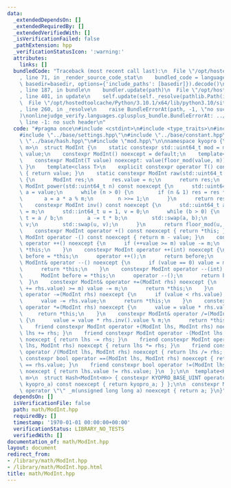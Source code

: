 ```yaml
---
data:
  _extendedDependsOn: []
  _extendedRequiredBy: []
  _extendedVerifiedWith: []
  _isVerificationFailed: false
  _pathExtension: hpp
  _verificationStatusIcon: ':warning:'
  attributes:
    links: []
  bundledCode: "Traceback (most recent call last):\n  File \"/opt/hostedtoolcache/Python/3.10.1/x64/lib/python3.10/site-packages/onlinejudge_verify/documentation/build.py\"\
    , line 71, in _render_source_code_stat\n    bundled_code = language.bundle(stat.path,\
    \ basedir=basedir, options={'include_paths': [basedir]}).decode()\n  File \"/opt/hostedtoolcache/Python/3.10.1/x64/lib/python3.10/site-packages/onlinejudge_verify/languages/cplusplus.py\"\
    , line 187, in bundle\n    bundler.update(path)\n  File \"/opt/hostedtoolcache/Python/3.10.1/x64/lib/python3.10/site-packages/onlinejudge_verify/languages/cplusplus_bundle.py\"\
    , line 401, in update\n    self.update(self._resolve(pathlib.Path(included), included_from=path))\n\
    \  File \"/opt/hostedtoolcache/Python/3.10.1/x64/lib/python3.10/site-packages/onlinejudge_verify/languages/cplusplus_bundle.py\"\
    , line 260, in _resolve\n    raise BundleErrorAt(path, -1, \"no such header\"\
    )\nonlinejudge_verify.languages.cplusplus_bundle.BundleErrorAt: ../base/hash.hpp:\
    \ line -1: no such header\n"
  code: "#pragma once\n#include <cstdint>\n#include <type_traits>\n#include <cassert>\n\
    #include \"../base/settings.hpp\"\n#include \"../base/constant.hpp\"\n#include\
    \ \"../base/hash.hpp\"\n#include \"mod.hpp\"\n\nnamespace kyopro {\n  template<std::uint64_t\
    \ m>\n  struct ModInt {\n    static constexpr std::uint64_t mod = m;\n    std::uint64_t\
    \ value;\n    constexpr ModInt() noexcept = default;\n    template<class T>\n\
    \    constexpr ModInt(T value) noexcept: value(floor_mod(value, m)) { static_assert(std::is_integral_v<T>);\
    \ }\n    template<class T>\n    explicit constexpr operator T() const noexcept\
    \ { return value; }\n    static constexpr ModInt raw(std::uint64_t n) noexcept\
    \ {\n      ModInt res;\n      res.value = n;\n      return res;\n    }\n    constexpr\
    \ ModInt power(std::uint64_t n) const noexcept {\n      std::uint64_t res = 1,\
    \ a = value;\n      while (n > 0) {\n        if (n & 1) res = res * a % m;\n \
    \       a = a * a % m;\n        n >>= 1;\n      }\n      return res;\n    }\n\
    \    constexpr ModInt inv() const noexcept {\n      std::uint64_t a = value, b\
    \ = m;\n      std::int64_t u = 1, v = 0;\n      while (b > 0) {\n        std::uint64_t\
    \ t = a / b;\n        a -= t * b;\n        std::swap(a, b);\n        u -= t *\
    \ v;\n        std::swap(u, v);\n      }\n      return floor_mod(u, m);\n    }\n\
    \    constexpr ModInt operator +() const noexcept { return *this; }\n    constexpr\
    \ ModInt operator -() const noexcept { return m - value; }\n    constexpr ModInt&\
    \ operator ++() noexcept {\n      if (++value >= m) value -= m;\n      return\
    \ *this;\n    }\n    constexpr ModInt operator ++(int) noexcept {\n      ModInt\
    \ before = *this;\n      operator ++();\n      return before;\n    }\n    constexpr\
    \ ModInt& operator --() noexcept {\n      if (value == 0) value = m;\n      --value;\n\
    \      return *this;\n    }\n    constexpr ModInt operator --(int) noexcept {\n\
    \      ModInt before = *this;\n      operator --();\n      return before;\n  \
    \  }\n    constexpr ModInt& operator +=(ModInt rhs) noexcept {\n      if ((value\
    \ += rhs.value) >= m) value -= m;\n      return *this;\n    }\n    constexpr ModInt&\
    \ operator -=(ModInt rhs) noexcept {\n      if (value < rhs.value) value += m;\n\
    \      value -= rhs.value;\n      return *this;\n    }\n    constexpr ModInt&\
    \ operator *=(ModInt rhs) noexcept {\n      value = value * rhs.value % m;\n \
    \     return *this;\n    }\n    constexpr ModInt& operator /=(ModInt rhs) noexcept\
    \ {\n      value = value * rhs.inv().value % m;\n      return *this;\n    }\n\
    \    friend constexpr ModInt operator +(ModInt lhs, ModInt rhs) noexcept { return\
    \ lhs += rhs; }\n    friend constexpr ModInt operator -(ModInt lhs, ModInt rhs)\
    \ noexcept { return lhs -= rhs; }\n    friend constexpr ModInt operator *(ModInt\
    \ lhs, ModInt rhs) noexcept { return lhs *= rhs; }\n    friend constexpr ModInt\
    \ operator /(ModInt lhs, ModInt rhs) noexcept { return lhs /= rhs; }\n    friend\
    \ constexpr bool operator ==(ModInt lhs, ModInt rhs) noexcept { return lhs.value\
    \ == rhs.value; }\n    friend constexpr bool operator !=(ModInt lhs, ModInt rhs)\
    \ noexcept { return lhs.value != rhs.value; }\n  };\n\n  template<KYOPRO_BASE_UINT\
    \ m>\n  struct Hash<ModInt<m>> { constexpr KYOPRO_BASE_UINT operator ()(ModInt<m>\
    \ kyopro_a) const noexcept { return kyopro_a; } };\n\n  constexpr ModInt<mod>\
    \ operator \"\" _m(unsigned long long a) noexcept { return a; }\n}"
  dependsOn: []
  isVerificationFile: false
  path: math/ModInt.hpp
  requiredBy: []
  timestamp: '1970-01-01 00:00:00+00:00'
  verificationStatus: LIBRARY_NO_TESTS
  verifiedWith: []
documentation_of: math/ModInt.hpp
layout: document
redirect_from:
- /library/math/ModInt.hpp
- /library/math/ModInt.hpp.html
title: math/ModInt.hpp
---
```

